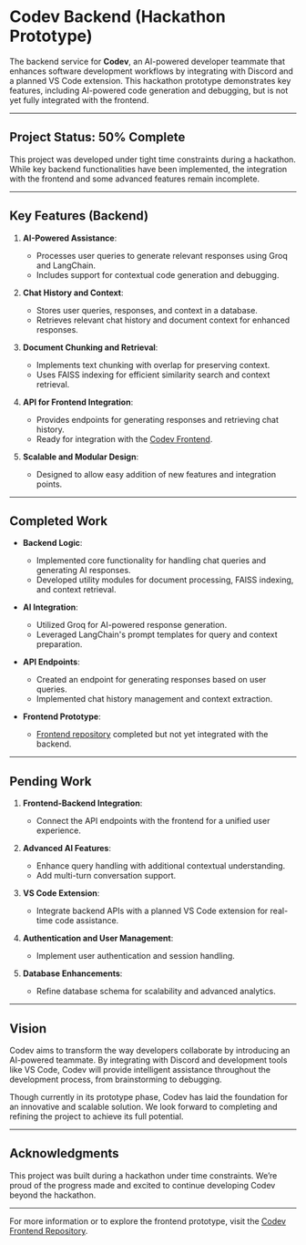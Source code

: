 # Codev Backend (Hackathon Prototype)

The backend service for **Codev**, an AI-powered developer teammate that enhances software development workflows by integrating with Discord and a planned VS Code extension. This hackathon prototype demonstrates key features, including AI-powered code generation and debugging, but is not yet fully integrated with the frontend.

---

## Project Status: 50% Complete

This project was developed under tight time constraints during a hackathon. While key backend functionalities have been implemented, the integration with the frontend and some advanced features remain incomplete.

---

## Key Features (Backend)

1. **AI-Powered Assistance**:
   - Processes user queries to generate relevant responses using Groq and LangChain.
   - Includes support for contextual code generation and debugging.

2. **Chat History and Context**:
   - Stores user queries, responses, and context in a database.
   - Retrieves relevant chat history and document context for enhanced responses.

3. **Document Chunking and Retrieval**:
   - Implements text chunking with overlap for preserving context.
   - Uses FAISS indexing for efficient similarity search and context retrieval.

4. **API for Frontend Integration**:
   - Provides endpoints for generating responses and retrieving chat history.
   - Ready for integration with the [Codev Frontend](https://github.com/iamnirmank/Llama-Impact-Hack-App-2024).

5. **Scalable and Modular Design**:
   - Designed to allow easy addition of new features and integration points.

---

## Completed Work

- **Backend Logic**:
  - Implemented core functionality for handling chat queries and generating AI responses.
  - Developed utility modules for document processing, FAISS indexing, and context retrieval.

- **AI Integration**:
  - Utilized Groq for AI-powered response generation.
  - Leveraged LangChain's prompt templates for query and context preparation.

- **API Endpoints**:
  - Created an endpoint for generating responses based on user queries.
  - Implemented chat history management and context extraction.

- **Frontend Prototype**:
  - [Frontend repository](https://github.com/iamnirmank/Llama-Impact-Hack-App-2024) completed but not yet integrated with the backend.

---

## Pending Work

1. **Frontend-Backend Integration**:
   - Connect the API endpoints with the frontend for a unified user experience.

2. **Advanced AI Features**:
   - Enhance query handling with additional contextual understanding.
   - Add multi-turn conversation support.

3. **VS Code Extension**:
   - Integrate backend APIs with a planned VS Code extension for real-time code assistance.

4. **Authentication and User Management**:
   - Implement user authentication and session handling.

5. **Database Enhancements**:
   - Refine database schema for scalability and advanced analytics.

---

## Vision

Codev aims to transform the way developers collaborate by introducing an AI-powered teammate. By integrating with Discord and development tools like VS Code, Codev will provide intelligent assistance throughout the development process, from brainstorming to debugging.

Though currently in its prototype phase, Codev has laid the foundation for an innovative and scalable solution. We look forward to completing and refining the project to achieve its full potential.

---

## Acknowledgments

This project was built during a hackathon under time constraints. We’re proud of the progress made and excited to continue developing Codev beyond the hackathon.

---

For more information or to explore the frontend prototype, visit the [Codev Frontend Repository](https://github.com/iamnirmank/Llama-Impact-Hack-App-2024).
